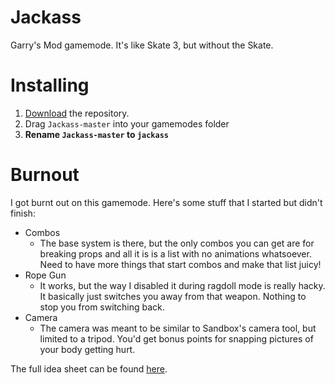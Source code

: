 Jackass
=======

Garry's Mod gamemode. It's like Skate 3, but without the Skate.

Installing
==========

1. [Download](https://github.com/DaaOtt/Jackass/archive/master.zip) the repository.
2. Drag `Jackass-master` into your gamemodes folder
3. **Rename `Jackass-master` to `jackass`**


Burnout
=======

I got burnt out on this gamemode. Here's some stuff that I started but didn't finish:
* Combos
  * The base system is there, but the only combos you can get are for breaking props and all it is is a list with no animations whatsoever. Need to have more things that start combos and make that list juicy!
* Rope Gun
  * It works, but the way I disabled it during ragdoll mode is really hacky. It basically just switches you away from that weapon. Nothing to stop you from switching back.
* Camera
  * The camera was meant to be similar to Sandbox's camera tool, but limited to a tripod. You'd get bonus points for snapping pictures of your body getting hurt.

The full idea sheet can be found [here](https://docs.google.com/spreadsheets/d/1BSLAoJIIPY-ZDrQvobMXNcrUK2EIcZdlSFqZf7aBpXM/edit?usp=sharing).
